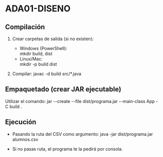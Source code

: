 # ADA01-DISENO
## Compilación
1) Crear carpetas de salida (si no existen):
   - Windows (PowerShell):<br>
     mkdir build, dist
   - Linux/Mac:<br>
     mkdir -p build dist

2) Compilar:
   javac -d build src/*.java

## Empaquetado (crear JAR ejecutable)
Utilizar el comando:
jar --create --file dist/programa.jar --main-class App -C build .

## Ejecución
- Pasando la ruta del CSV como argumento:
  java -jar dist/programa.jar alumnos.csv

- Si no pasas ruta, el programa te la pedirá por consola.

